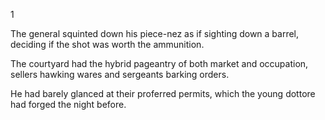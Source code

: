 1

The general squinted down his piece-nez as if sighting down a barrel, deciding if the shot was worth the ammunition. 

The courtyard had the hybrid pageantry of both market and occupation, sellers hawking wares and sergeants barking orders. 

He had barely glanced at their proferred permits, which the young dottore had forged the night before. 

<!-- 